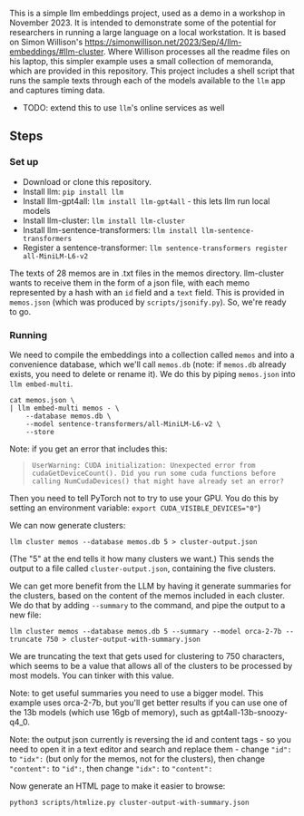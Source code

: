 
This is a simple llm embeddings project, used as a demo in a workshop in November 2023. It is intended to demonstrate some of the potential for researchers in running a large language on a local workstation. It is based on Simon Willison's https://simonwillison.net/2023/Sep/4/llm-embeddings/#llm-cluster. Where Willison processes all the readme files on his laptop, this simpler example uses a small collection of memoranda, which are provided in this repository. This project includes a shell script that runs the sample texts through each of the models available to the ```llm``` app and captures timing data.

- TODO: extend this to use ```llm```'s online services as well

## Steps

### Set up

- Download or clone this repository.
- Install llm: ```pip install llm```
- Install llm-gpt4all: ```llm install llm-gpt4all``` - this lets llm run local models
- Install llm-cluster: ```llm install llm-cluster```
- Install llm-sentence-transformers: ```llm install llm-sentence-transformers```
- Register a sentence-transformer: ```llm sentence-transformers register all-MiniLM-L6-v2```

The texts of 28 memos are in .txt files in the memos directory. llm-cluster wants to receive them in the form of a json file, with each memo represented by a hash with an ```id``` field and a ```text``` field. This is provided in ```memos.json``` (which was produced by ```scripts/jsonify.py```). So, we're ready to go.

### Running

We need to compile the embeddings into a collection called ```memos``` and into a convenience database, which we'll call ```memos.db``` (note: if ```memos.db``` already exists, you need to delete or rename it). We do this by piping ```memos.json``` into ```llm embed-multi```. 

```
cat memos.json \
| llm embed-multi memos - \
    --database memos.db \
    --model sentence-transformers/all-MiniLM-L6-v2 \
    --store
```

Note: if you get an error that includes this: 

> ```UserWarning: CUDA initialization: Unexpected error from cudaGetDeviceCount(). Did you run some cuda functions before calling NumCudaDevices() that might have already set an error?```

Then you need to tell PyTorch not to try to use your GPU. You do this by setting an environment variable: ```export CUDA_VISIBLE_DEVICES="0"```)

We can now generate clusters:

```
llm cluster memos --database memos.db 5 > cluster-output.json
```

(The "5" at the end tells it how many clusters we want.) This sends the output to a file called ```cluster-output.json```, containing the five clusters. 

We can get more benefit from the LLM by having it generate summaries for the clusters, based on the content of the memos included in each cluster. We do that by adding ```--summary``` to the command, and pipe the output to a new file:

```
llm cluster memos --database memos.db 5 --summary --model orca-2-7b --truncate 750 > cluster-output-with-summary.json
```
We are truncating the text that gets used for clustering to 750 characters, which seems to be a value that allows all of the clusters to be processed by most models. You can tinker with this value.

Note: to get useful summaries you need to use a bigger model. This example uses orca-2-7b, but you'll get better results if you can use one of the 13b models (which use 16gb of memory), such as gpt4all-13b-snoozy-q4_0.

Note: the output json currently is reversing the id and content tags - so you need to open it in a text editor and search and replace them - change ```"id":``` to ```"idx":``` (but only for the memos, not for the clusters), then change ```"content":``` to ```"id":```, then change ```"idx":``` to ```"content":```

Now generate an HTML page to make it easier to browse:

```
python3 scripts/htmlize.py cluster-output-with-summary.json
```

